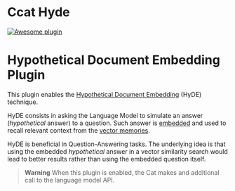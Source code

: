 # Ccat Hyde

[![Awesome plugin](https://custom-icon-badges.demolab.com/static/v1?label=&message=Awesome+plugin&color=000000&style=for-the-badge&logo=cheshire_cat_ai)](https://)  

# Hypothetical Document Embedding Plugin

This plugin enables the [Hypothetical Document Embedding](https://cheshire-cat-ai.github.io/docs/conceptual/prompts/hyde/) (HyDE) technique.

HyDE consists in asking the Language Model to simulate an answer (*hypothetical* answer) to a question.
Such answer is [embedded](https://cheshire-cat-ai.github.io/docs/conceptual/llm/#embedding-model)
and used
to recall relevant context from the [vector memories](https://cheshire-cat-ai.github.io/docs/conceptual/memory/vector_memory/).

HyDE is beneficial in Question-Answering tasks.
The underlying idea is that using the embedded *hypothetical* answer in a vector similarity search would lead to better results
rather than using the embedded question itself.

> **Warning**
> When this plugin is enabled, the Cat makes and additional call to the language model API.
